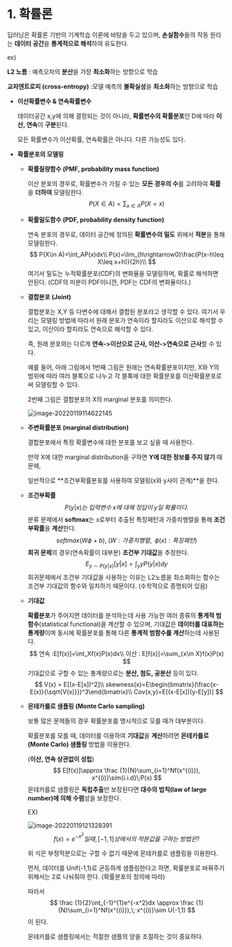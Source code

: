 # 1. 확률론

딥러닝은 확률론 기반의 기계학습 이론에 바탕을 두고 있으며, **손실함수**들의 작동 원리는 **데이터 공간**을 **통계적으로 해석**하여 유도한다. 

ex) 

**L2 노름** : 예측오차의 **분산**을 가장 **최소화**하는 방향으로 학습

**교차엔트로피 (cross-entropy)** :모델 예측의 **불확실성**을 **최소화**하는 방향으로 학습



- **이산확률변수 & 연속확률변수**

  데이터공간 x,y에 의해 결정되는 것이 아니라, **확률변수의 확률분포**인 D에 따라 **이산, 연속**이 **구분**된다. 

  모든 확률변수가 이산확률, 연속확률은 아니다. 다른 가능성도 있다.  



- **확률분포의 모델링**

  - **확률질량함수 (PMF, probability mass function)**

    이산 분포의 경우로, 확률변수가 가질 수 있는 **모든 경우의 수**를 고려하여 **확률**을 **더하여** 모델링한다. 
    $$
    P(X\in A)=\sum_{x\in A}P(X=x)
    $$

  - **확률밀도함수 (PDF, probability density function)**

    연속 분포의 경우로, 데이터 공간에 정의된 **확률변수의 밀도** 위에서 **적분**을 통해 모델링한다. 
    $$
    P(X\in A)=\int_AP(x)dx\\
    P(x)=\lim_{h\rightarrow0}\frac{P(x-h\leq X\leq x+h)}{2h}\\
    $$
    여기서 밀도는 누적확률분포(CDF)의 변화율을 모델링하며, 확률로 해석하면 안된다.
    (CDF의 미분이 PDF이니깐, PDF는 CDF의 변화율이다.)

    

  - **결합분포 (Joint)**

    결합분포는 X,Y 등 다변수에 대해서 결합된 분포라고 생각할 수 있다. 여기서 우리는 모델링 방법에 따라서 원래 분포가 연속이라 할지라도 이산으로 해석할 수 있고, 이산이라 할지라도 연속으로 해석할 수 있다. 

    즉, 원래 분포와는 다르게 **연속->이산으로 근사, 이산->연속으로 근사**할 수 있다. 

    예를 들어, 아래 그림에서 1번째 그림은 원래는 연속확률분포이지만, X와 Y의 범위에 따라 여러 블록으로 나누고 각 블록에 대한 확률분포를 이산확률분포로써 모델링할 수 있다.

    2번째 그림은 결합분포의 X의 marginal 분포를 의미한다.   

    ![image-20220119114622145](C:\Users\Administrator1\AppData\Roaming\Typora\typora-user-images\image-20220119114622145.png)

    

  - **주변확률분포 (marginal distribution)**

    결합분포에서 특정 확률변수에 대한 분포를 보고 싶을 때 사용한다.

    만약 X에 대한 marginal distribution을 구하면 **Y에 대한 정보를 주지 않기** 때문에, 

    일반적으로 **조건부확률분포를 사용하여 모델링(x와 y사이 관계)**을 한다.

      

  - **조건부확률**
    $$
    P(y|x)는\;입력변수\; x에\; 대해\; 정답이\; y일\; 확률이다.
    $$
    분류 문제에서 **softmax**는 x로부터 추출된 특징패턴과 가중치행렬을 통해 **조건부확률**을 **계산**한다. 
    $$
    softmax(W\phi+b), \;(W:가중치행렬,\;\; \phi(x):특징패턴)
    $$
    **회귀 문제**의 경우(연속확률이 대부분) **조건부 기대값**을 추정한다. 
    $$
    E_{y\sim P(y|x)}[y|x]=\int_y yP(y|x)dy
    $$
    회귀문제에서 조건부 기대값을 사용하는 이유는 L2노름을 최소화하는 함수는 조건부 기대값의 함수와 일치하기 때문이다. (수학적으로 증명되어 있음)

    

  - **기대값**

    **확률분포**가 주어지면 데이터를 분석하는데 사용 가능한 여러 종류의 **통계적 범함수**(statistical functional)을 계산할 수 있으며, 기대값은 **데이터를 대표하는 통계량**이며 동시에 확률분포를 통해 다른 **통계적 범함수를 계산**하는데 사용된다. 
    $$
    연속 :E[f(x)]=\int_Xf(x)P(x)dx\\ 이산 : E[f(x)]=\sum_{x\in X}f(x)P(x)
    $$
    기대값으로 구할 수 있는 통계량으로는 **분산, 첨도, 공분산** 등이 있다. 
    $$
    V(x) = E[(x-E[x])^2]\\
    skewness(x)=E\begin{bmatrix}(\frac{x-E(x)}{\sqrt{V(x)}})^3\end{bmatrix}\\
    Cov(x,y)=E[(x-E[x])(y-E[y])]
    $$

  - **몬테카를로 샘플링 (Monte Carlo sampling)**

    보통 많은 문제들의 경우 확률분포를 명시적으로 모를 때가 대부분이다. 

    확률분포를 모를 때, 데이터를 이용하여 **기대값**을 **계산**하려면 **몬테카를로 (Monte Carlo) 샘플링** 방법을 이용한다. 

    (**이산, 연속 상관없이 성립**)
    $$
    E[f(x)]\approx \frac {1}{N}\sum_{i=1}^Nf(x^{(i)}), x^{(i)}\sim{i.i.d}\;P(x)
    $$
    몬테카를로 샘플링은 **독립추출**만 보장된다면 **대수의 법칙(law of large number)에 의해** **수렴**성을 보장한다. 

    EX)

    ![image-20220119121328391](C:\Users\Administrator1\AppData\Roaming\Typora\typora-user-images\image-20220119121328391.png)
    $$
    f(x)=e^{-x^2}일때, [-1,1]상에서의\; 적분값을\; 구하는\; 방법은?
    $$
    

    위 식은 부정적분으로는 구할 수 없기 때문에 몬테카를로 샘플링을 이용한다. 

    먼저, 데이터를 Unif(-1,1)로 균등하게 샘플링한다고 하면, 확률분포로 바꿔주기 위해서는 2로 나눠줘야 한다. (확률분포의 정의에 따라)

    따라서
    $$
    \frac {1}{2}\int_{-1}^{1}e^{-x^2}dx \approx \frac {1}{N}\sum_{i=1}^Nf(x^{(i)}),\; x^{(i)}\sim U(-1,1) 
    $$
    이 된다. 

    몬테카를로 샘플링에서는 적절한 샘플의 양을 조절하는 것이 중요하다. 
